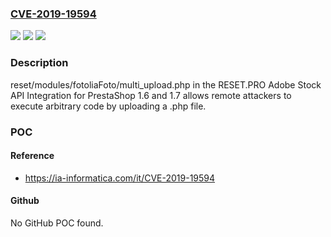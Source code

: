 ### [CVE-2019-19594](https://cve.mitre.org/cgi-bin/cvename.cgi?name=CVE-2019-19594)
![](https://img.shields.io/static/v1?label=Product&message=n%2Fa&color=blue)
![](https://img.shields.io/static/v1?label=Version&message=n%2Fa&color=blue)
![](https://img.shields.io/static/v1?label=Vulnerability&message=n%2Fa&color=brighgreen)

### Description

reset/modules/fotoliaFoto/multi_upload.php in the RESET.PRO Adobe Stock API Integration for PrestaShop 1.6 and 1.7 allows remote attackers to execute arbitrary code by uploading a .php file.

### POC

#### Reference
- https://ia-informatica.com/it/CVE-2019-19594

#### Github
No GitHub POC found.

